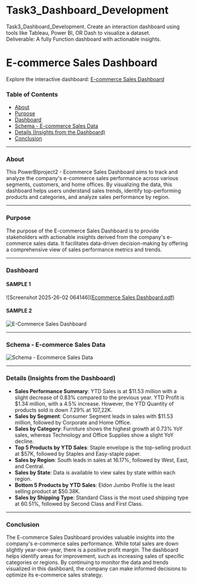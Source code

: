 # Task3_Dashboard_Development
Task3_Dashboard_Development. Create an interaction dashboard using tools like Tableau, Power BI, OR Dash to visualize a dataset.            
Deliverable: A fully Function dashboard with actionable insights.

# E-commerce Sales Dashboard
 
Explore the interactive dashboard: [E-commerce Sales Dashboard](https://app.powerbi.com/view?r=eyJrIjoiMTI1YjRiYmEtMGMzNy00ZWU3LWEzOWMtMzc2MjQ5MTI4ZjI4IiwidCI6IjU0MTM4MTA5LTNiOGEtNDMzNy1hYzk2LTY4ZDE4ODM0NmNhOCIsImMiOjl9)

### Table of Contents

- [About](#about)
- [Purpose](#purpose)
- [Dashboard](#dashboard)
- [Schema - E-commerce Sales Data](#schema---e-commerce-sales-data)
- [Details (Insights from the Dashboard)](#details-insights-from-the-dashboard)
- [Conclusion](#conclusion)

---

### About

This PowerBIproject2 - Ecommerce Sales Dashboard aims to track and analyze the company's e-commerce sales performance across various segments, customers, and home offices. By visualizing the data, this dashboard helps users understand sales trends, identify top-performing products and categories, and analyze sales performance by region.

---

### Purpose

The purpose of the E-commerce Sales Dashboard is to provide stakeholders with actionable insights derived from the company's e-commerce sales data. It facilitates data-driven decision-making by offering a comprehensive view of sales performance metrics and trends.

---

### Dashboard

#### SAMPLE 1
![Screenshot 2025-26-02 064146]([Ecommerce Sales Dashboard.pdf](https://github.com/user-attachments/files/18977246/Ecommerce.Sales.Dashboard.pdf))

#### SAMPLE 2
![E-Commerce Sales Dashboard](![Image](https://github.com/user-attachments/assets/57b253aa-f1b9-4059-b27f-5f8c587732d0))

---

### Schema - E-commerce Sales Data

![Schema - Ecommerce Sales Data](![Image](https://github.com/user-attachments/assets/56671c2e-dfe7-4518-b814-9c6dae57bac5))

---

### Details (Insights from the Dashboard)

- **Sales Performance Summary**: YTD Sales is at $11.53 million with a slight decrease of 0.83% compared to the previous year. YTD Profit is $1.34 million, with a 4.5% increase. However, the YTD Quantity of products sold is down 7.29% at 107,22K.
- **Sales by Segment**: Consumer Segment leads in sales with $11.53 million, followed by Corporate and Home Office.
- **Sales by Category**: Furniture shows the highest growth at 0.73% YoY sales, whereas Technology and Office Supplies show a slight YoY decline.
- **Top 5 Products by YTD Sales**: Staple envelope is the top-selling product at $57K, followed by Staples and Easy-staple paper.
- **Sales by Region**: South leads in sales at 16.17%, followed by West, East, and Central.
- **Sales by State**: Data is available to view sales by state within each region.
- **Bottom 5 Products by YTD Sales**: Eldon Jumbo Profile is the least selling product at $50.38K.
- **Sales by Shipping Type**: Standard Class is the most used shipping type at 60.51%, followed by Second Class and First Class.

---

### Conclusion

The E-commerce Sales Dashboard provides valuable insights into the company's e-commerce sales performance. While total sales are down slightly year-over-year, there is a positive profit margin. The dashboard helps identify areas for improvement, such as increasing sales of specific categories or regions. By continuing to monitor the data and trends visualized in this dashboard, the company can make informed decisions to optimize its e-commerce sales strategy.
